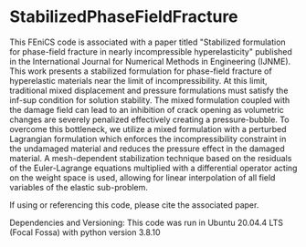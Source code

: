 # StabilizedPhaseFieldFracture

This FEniCS code is associated with a paper titled "Stabilized formulation for phase-field fracture in nearly incompressible hyperelasticity" published in the International Journal for Numerical Methods in Engineering (IJNME). This work presents a stabilized formulation for phase-field fracture of hyperelastic materials near the limit of incompressibility. At this limit, traditional mixed displacement and pressure formulations must satisfy the inf-sup condition for solution stability. The mixed formulation coupled with the damage field can lead to an inhibition of crack opening as volumetric changes are severely penalized effectively creating a pressure-bubble. To overcome this bottleneck, we utilize a mixed formulation with a perturbed Lagrangian formulation which enforces the incompressibility constraint in the undamaged material and reduces the pressure effect in the damaged material. A mesh-dependent stabilization technique based on the residuals of the Euler-Lagrange equations multiplied with a differential operator acting on the weight space is used, allowing for linear interpolation of all field variables of the elastic sub-problem. 

If using or referencing this code, please cite the associated paper. 

Dependencies and Versioning: 
This code was run in Ubuntu 20.04.4 LTS (Focal Fossa) with python version 3.8.10